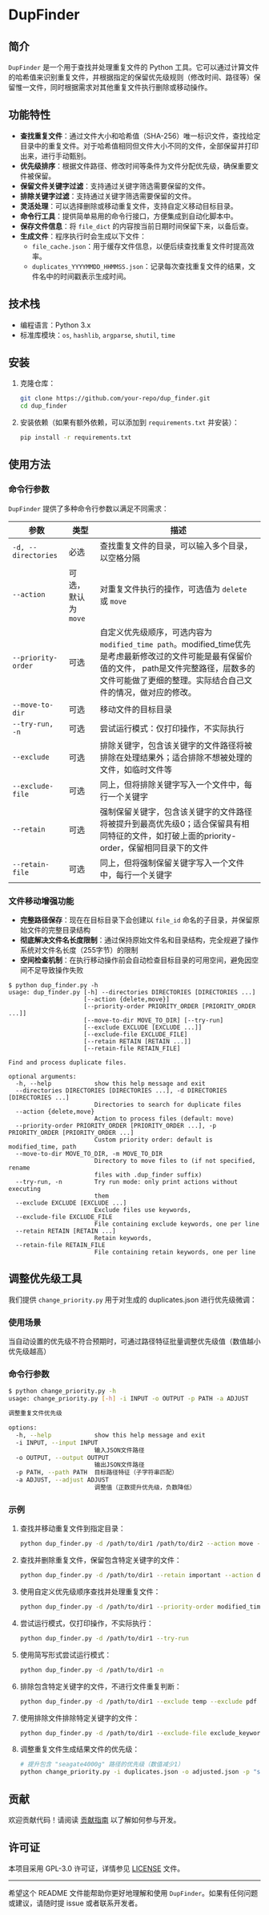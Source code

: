 # DupFinder

## 简介
`DupFinder` 是一个用于查找并处理重复文件的 Python 工具。它可以通过计算文件的哈希值来识别重复文件，并根据指定的保留优先级规则（修改时间、路径等）保留惟一文件，同时根据需求对其他重复文件执行删除或移动操作。

## 功能特性
- **查找重复文件**：通过文件大小和哈希值（SHA-256）唯一标识文件，查找给定目录中的重复文件。对于哈希值相同但文件大小不同的文件，全部保留并打印出来，进行手动甄别。
- **优先级排序**：根据文件路径、修改时间等条件为文件分配优先级，确保重要文件被保留。
- **保留文件关键字过滤**：支持通过关键字筛选需要保留的文件。
- **排除关键字过滤**：支持通过关键字筛选需要保留的文件。
- **灵活处理**：可以选择删除或移动重复文件，支持自定义移动目标目录。
- **命令行工具**：提供简单易用的命令行接口，方便集成到自动化脚本中。
- **保存文件信息**：将 `file_dict` 的内容按当前日期时间保留下来，以备后查。
- **生成文件**：程序执行时会生成以下文件：
  - `file_cache.json`：用于缓存文件信息，以便后续查找重复文件时提高效率。
  - `duplicates_YYYYMMDD_HHMMSS.json`：记录每次查找重复文件的结果，文件名中的时间戳表示生成时间。

## 技术栈
- 编程语言：Python 3.x
- 标准库模块：`os`, `hashlib`, `argparse`, `shutil`, `time`

## 安装
1. 克隆仓库：
   ```bash
   git clone https://github.com/your-repo/dup_finder.git
   cd dup_finder
   ```

2. 安装依赖（如果有额外依赖，可以添加到 `requirements.txt` 并安装）：
   ```bash
   pip install -r requirements.txt
   ```

## 使用方法
### 命令行参数
`DupFinder` 提供了多种命令行参数以满足不同需求：

| 参数 | 类型 | 描述 |
| --- | --- | --- |
| `-d, --directories` | 必选 | 查找重复文件的目录，可以输入多个目录，以空格分隔 |
| `--action` | 可选，默认为 `move` | 对重复文件执行的操作，可选值为 `delete` 或 `move` |
| `--priority-order` | 可选 | 自定义优先级顺序，可选内容为 `modified_time path`。modified_time优先是考虑最新修改过的文件可能是最有保留价值的文件， path是文件完整路径，层数多的文件可能做了更细的整理。实际结合自己文件的情况，做对应的修改。 |
| `--move-to-dir` | 可选 | 移动文件的目标目录 |
| `--try-run, -n` | 可选 | 尝试运行模式：仅打印操作，不实际执行 |
| `--exclude` | 可选 | 排除关键字，包含该关键字的文件路径将被排除在处理结果外；适合排除不想被处理的文件，如临时文件等 |
| `--exclude-file` | 可选 | 同上，但将排除关键字写入一个文件中，每行一个关键字 |
| `--retain` | 可选 | 强制保留关键字，包含该关键字的文件路径将被提升到最高优先级0；适合保留具有相同特征的文件，如打破上面的priority-order，保留相同目录下的文件 |
| `--retain-file` | 可选 | 同上，但将强制保留关键字写入一个文件中，每行一个关键字 |

### 文件移动增强功能
- **完整路径保存**：现在在目标目录下会创建以 `file_id` 命名的子目录，并保留原始文件的完整目录结构
- **彻底解决文件名长度限制**：通过保持原始文件名和目录结构，完全规避了操作系统对文件名长度（255字节）的限制
- **空间检查机制**：在执行移动操作前会自动检查目标目录的可用空间，避免因空间不足导致操作失败

```
$ python dup_finder.py -h
usage: dup_finder.py [-h] --directories DIRECTORIES [DIRECTORIES ...]
                     [--action {delete,move}]
                     [--priority-order PRIORITY_ORDER [PRIORITY_ORDER ...]]
                     [--move-to-dir MOVE_TO_DIR] [--try-run]
                     [--exclude EXCLUDE [EXCLUDE ...]]
                     [--exclude-file EXCLUDE_FILE]
                     [--retain RETAIN [RETAIN ...]]
                     [--retain-file RETAIN_FILE]

Find and process duplicate files.

optional arguments:
  -h, --help            show this help message and exit
  --directories DIRECTORIES [DIRECTORIES ...], -d DIRECTORIES [DIRECTORIES ...]
                        Directories to search for duplicate files
  --action {delete,move}
                        Action to process files (default: move)
  --priority-order PRIORITY_ORDER [PRIORITY_ORDER ...], -p PRIORITY_ORDER [PRIORITY_ORDER ...]
                        Custom priority order: default is modified_time, path
  --move-to-dir MOVE_TO_DIR, -m MOVE_TO_DIR
                        Directory to move files to (if not specified, rename
                        files with .dup_finder suffix)
  --try-run, -n         Try run mode: only print actions without executing
                        them
  --exclude EXCLUDE [EXCLUDE ...]
                        Exclude files use keywords,
  --exclude-file EXCLUDE_FILE
                        File containing exclude keywords, one per line
  --retain RETAIN [RETAIN ...]
                        Retain keywords,
  --retain-file RETAIN_FILE
                        File containing retain keywords, one per line
```
## 调整优先级工具
我们提供 `change_priority.py` 用于对生成的 duplicates.json 进行优先级微调：

### 使用场景
当自动设置的优先级不符合预期时，可通过路径特征批量调整优先级值（数值越小优先级越高）

### 命令行参数
```bash
$ python change_priority.py -h
usage: change_priority.py [-h] -i INPUT -o OUTPUT -p PATH -a ADJUST

调整重复文件优先级

options:
  -h, --help            show this help message and exit
  -i INPUT, --input INPUT
                        输入JSON文件路径
  -o OUTPUT, --output OUTPUT
                        输出JSON文件路径
  -p PATH, --path PATH  目标路径特征（子字符串匹配）
  -a ADJUST, --adjust ADJUST
                        调整值（正数提升优先级，负数降低）
```

### 示例
1. 查找并移动重复文件到指定目录：
   ```bash
   python dup_finder.py -d /path/to/dir1 /path/to/dir2 --action move --move-to-dir /path/to/move_dir
   ```

2. 查找并删除重复文件，保留包含特定关键字的文件：
   ```bash
   python dup_finder.py -d /path/to/dir1 --retain important --action delete
   ```

3. 使用自定义优先级顺序查找并处理重复文件：
   ```bash
   python dup_finder.py -d /path/to/dir1 --priority-order modified_time path --action move
   ```

4. 尝试运行模式，仅打印操作，不实际执行：
   ```bash
   python dup_finder.py -d /path/to/dir1 --try-run
   ```

5. 使用简写形式尝试运行模式：
   ```bash
   python dup_finder.py -d /path/to/dir1 -n
   ```

6. 排除包含特定关键字的文件，不进行文件重复判断：
   ```bash
   python dup_finder.py -d /path/to/dir1 --exclude temp --exclude pdf
   ```

7. 使用排除文件排除特定关键字的文件：
   ```bash
   python dup_finder.py -d /path/to/dir1 --exclude-file exclude_keywords.txt
   ```
8. 调整重复文件生成结果文件的优先级：
   ```bash
   # 提升包含 "seagate4000g" 路径的优先级（数值减少1）
   python change_priority.py -i duplicates.json -o adjusted.json -p "seagate4000g" -a 1
   ```


## 贡献
欢迎贡献代码！请阅读 [贡献指南](CONTRIBUTING.md) 以了解如何参与开发。

## 许可证
本项目采用 GPL-3.0 许可证，详情参见 [LICENSE](LICENSE) 文件。

---

希望这个 README 文件能帮助你更好地理解和使用 `DupFinder`。如果有任何问题或建议，请随时提 issue 或者联系开发者。